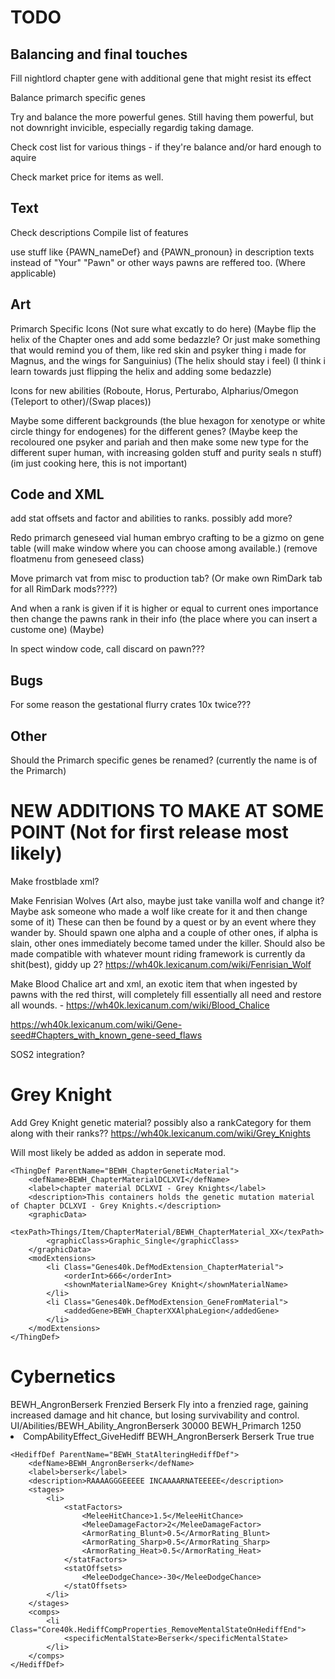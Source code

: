 # TODO

## Balancing and final touches
Fill nightlord chapter gene with additional gene that might resist its effect

Balance primarch specific genes

Try and balance the more powerful genes. Still having them powerful, but not downright invicible, especially regardig taking damage.

Check cost list for various things - if they're balance and/or hard enough to aquire

Check market price for items as well.

## Text
Check descriptions
Compile list of features

use stuff like {PAWN_nameDef} and {PAWN_pronoun} in description texts instead of "Your" "Pawn" or other ways pawns are reffered too. (Where applicable)

## Art

Primarch Specific Icons (Not sure what excatly to do here) (Maybe flip the helix of the Chapter ones and add some bedazzle? Or just make something that would remind you of them, like red skin and psyker thing i made for Magnus, and the wings for Sanguinius) (The helix should stay i feel) (I think i learn towards just flipping the helix and adding some bedazzle)

Icons for new abilities (Roboute, Horus, Perturabo, Alpharius/Omegon (Teleport to other)/(Swap places))

Maybe some different backgrounds (the blue hexagon for xenotype or white circle thingy for endogenes) for the different genes? (Maybe keep the recoloured one psyker and pariah and then make some new type for the different super human, with increasing golden stuff and purity seals n stuff) (im just cooking here, this is not important)

## Code and XML

add stat offsets and factor and abilities to ranks. possibly add more?

Redo primarch geneseed vial human embryo crafting to be a gizmo on gene table (will make window where you can choose among available.) (remove floatmenu from geneseed class)



Move primarch vat from misc to production tab? (Or make own RimDark tab for all RimDark mods????)

And when a rank is given if it is higher or equal to current ones importance then change the pawns rank in their info (the place where you can insert a custome one) (Maybe)

In spect window code, call discard on pawn???

## Bugs

For some reason the gestational flurry crates 10x twice???

## Other

Should the Primarch specific genes be renamed? (currently the name is of the Primarch)



# NEW ADDITIONS TO MAKE AT SOME POINT (Not for first release most likely)

Make frostblade xml?

Make Fenrisian Wolves (Art also, maybe just take vanilla wolf and change it? Maybe ask someone who made a wolf like create for it and then change some of it)
These can then be found by a quest or by an event where they wander by. 
Should spawn one alpha and a couple of other ones, if alpha is slain, other ones immediately become tamed under the killer. Should also be made compatible with whatever mount riding framework is currently da shit(best), giddy up 2?
https://wh40k.lexicanum.com/wiki/Fenrisian_Wolf 

Make Blood Chalice art and xml, an exotic item that when ingested by pawns with the red thirst, will completely fill essentially all need and restore all wounds. - https://wh40k.lexicanum.com/wiki/Blood_Chalice 


https://wh40k.lexicanum.com/wiki/Gene-seed#Chapters_with_known_gene-seed_flaws

SOS2 integration?




# Grey Knight

Add Grey Knight genetic material? possibly also a rankCategory for them along with their ranks?? https://wh40k.lexicanum.com/wiki/Grey_Knights

Will most likely be added as addon in seperate mod.

<!-- Chapter DCLXVI - Grey Knights-->
    <ThingDef ParentName="BEWH_ChapterGeneticMaterial">
        <defName>BEWH_ChapterMaterialDCLXVI</defName>
        <label>chapter material DCLXVI - Grey Knights</label>
        <description>This containers holds the genetic mutation material of Chapter DCLXVI - Grey Knights.</description>
        <graphicData>
            <texPath>Things/Item/ChapterMaterial/BEWH_ChapterMaterial_XX</texPath>
            <graphicClass>Graphic_Single</graphicClass>
        </graphicData>
        <modExtensions>
            <li Class="Genes40k.DefModExtension_ChapterMaterial">
                <orderInt>666</orderInt>
                <shownMaterialName>Grey Knight</shownMaterialName>
            </li>
            <li Class="Genes40k.DefModExtension_GeneFromMaterial">
                <addedGene>BEWH_ChapterXXAlphaLegion</addedGene>
            </li>
        </modExtensions>
    </ThingDef>

# Cybernetics

<!-- Angron: Frenzied Berserk -->  <!-- Should instead be transferred to butcher's nail implant (with reduced power on the hediff itself) -->
  <AbilityDef ParentName="BEWH_SelfTargetAbilities">
    <defName>BEWH_AngronBerserk</defName>
    <label>Frenzied Berserk</label>
    <description>Fly into a frenzied rage, gaining increased damage and hit chance, but losing survivability and control.</description>
    <iconPath>UI/Abilities/BEWH_Ability_AngronBerserk</iconPath>
    <cooldownTicksRange>30000</cooldownTicksRange>
    <category>BEWH_Primarch</category>
    <statBases>
      <Ability_Duration>1250</Ability_Duration>
    </statBases>
    <comps>
      <li Class="Core40k.CompProperties_AbilityGiveHediffAndMental">
        <compClass>CompAbilityEffect_GiveHediff</compClass>
        <hediffDef>BEWH_AngronBerserk</hediffDef>
        <mentalStateDef>Berserk</mentalStateDef>
        <onlyApplyToSelf>True</onlyApplyToSelf>
        <replaceExisting>true</replaceExisting>
      </li>
    </comps>
  </AbilityDef>

  <!-- Angron: Berserk -->
	<HediffDef ParentName="BEWH_StatAlteringHediffDef">
		<defName>BEWH_AngronBerserk</defName>
		<label>berserk</label>
		<description>RAAAAGGGEEEEE INCAAAARNATEEEEE</description>
		<stages>
			<li>
				<statFactors>
					<MeleeHitChance>1.5</MeleeHitChance>
					<MeleeDamageFactor>2</MeleeDamageFactor>
					<ArmorRating_Blunt>0.5</ArmorRating_Blunt>
					<ArmorRating_Sharp>0.5</ArmorRating_Sharp>
					<ArmorRating_Heat>0.5</ArmorRating_Heat>
				</statFactors>
				<statOffsets>
					<MeleeDodgeChance>-30</MeleeDodgeChance>
				</statOffsets>
			</li>
		</stages>
		<comps>
			<li Class="Core40k.HediffCompProperties_RemoveMentalStateOnHediffEnd">
				<specificMentalState>Berserk</specificMentalState>
			</li>
		</comps>
	</HediffDef>